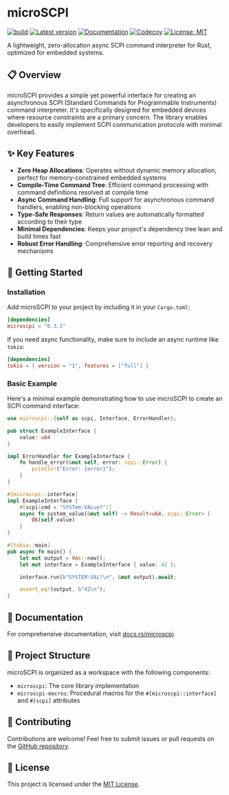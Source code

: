 # microSCPI

[![build](https://github.com/7h0ma5/microscpi/workflows/build/badge.svg)](https://github.com/7h0ma5/microscpi/actions)
[![Latest version](https://img.shields.io/crates/v/microscpi.svg)](https://crates.io/crates/microscpi)
[![Documentation](https://img.shields.io/docsrs/microscpi)](https://docs.rs/microscpi)
[![Codecov](https://img.shields.io/codecov/c/github/7h0ma5/microscpi)](https://codecov.io/github/7h0ma5/microscpi)
[![License: MIT](https://img.shields.io/badge/License-MIT-blue.svg)](LICENSE)

A lightweight, zero-allocation async SCPI command interpreter for Rust, optimized for embedded systems.

## 📋 Overview

microSCPI provides a simple yet powerful interface for creating an asynchronous SCPI (Standard Commands for Programmable Instruments) command interpreter. It's specifically designed for embedded devices where resource constraints are a primary concern. The library enables developers to easily implement SCPI communication protocols with minimal overhead.

## ✨ Key Features

- **Zero Heap Allocations**: Operates without dynamic memory allocation, perfect for memory-constrained embedded systems
- **Compile-Time Command Tree**: Efficient command processing with command definitions resolved at compile time
- **Async Command Handling**: Full support for asynchronous command handlers, enabling non-blocking operations
- **Type-Safe Responses**: Return values are automatically formatted according to their type
- **Minimal Dependencies**: Keeps your project's dependency tree lean and build times fast
- **Robust Error Handling**: Comprehensive error reporting and recovery mechanisms

## 🚀 Getting Started

### Installation

Add microSCPI to your project by including it in your `Cargo.toml`:

```toml
[dependencies]
microscpi = "0.3.1"
```

If you need async functionality, make sure to include an async runtime like `tokio`:

```toml
[dependencies]
tokio = { version = "1", features = ["full"] }
```

### Basic Example

Here's a minimal example demonstrating how to use microSCPI to create an SCPI command interface:

```rust
use microscpi::{self as scpi, Interface, ErrorHandler};

pub struct ExampleInterface {
    value: u64
}

impl ErrorHandler for ExampleInterface {
    fn handle_error(&mut self, error: scpi::Error) {
        println!("Error: {error}");
    }
}

#[microscpi::interface]
impl ExampleInterface {
    #[scpi(cmd = "SYSTem:VALue?")]
    async fn system_value(&mut self) -> Result<u64, scpi::Error> {
        Ok(self.value)
    }
}

#[tokio::main]
pub async fn main() {
    let mut output = Vec::new();
    let mut interface = ExampleInterface { value: 42 };

    interface.run(b"SYSTEM:VAL?\n", &mut output).await;

    assert_eq!(output, b"42\n");
}
```

## 📖 Documentation

For comprehensive documentation, visit [docs.rs/microscpi](https://docs.rs/microscpi).

## 🔧 Project Structure

microSCPI is organized as a workspace with the following components:

- `microscpi`: The core library implementation
- `microscpi-macros`: Procedural macros for the `#[microscpi::interface]` and `#[scpi]` attributes

## 👥 Contributing

Contributions are welcome! Feel free to submit issues or pull requests on the [GitHub repository](https://github.com/7h0ma5/microscpi).

## 📄 License

This project is licensed under the [MIT License](LICENSE).